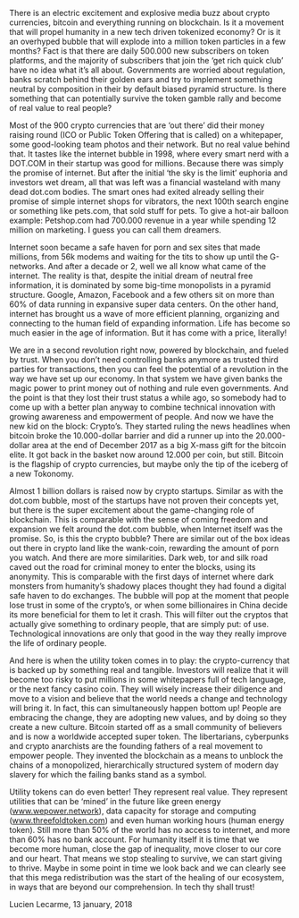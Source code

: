 There is an electric excitement and explosive media buzz about crypto currencies, bitcoin and everything running on blockchain. Is it a movement that will propel humanity in a new tech driven tokenized economy? Or is it an overhyped bubble that will explode into a million token particles in a few months? Fact is that there are daily 500.000 new subscribers on token platforms, and the majority of subscribers that join the ‘get rich quick club’ have no idea what it’s all about. Governments are worried about regulation, banks scratch behind their golden ears and try to implement something neutral by composition in their by default biased pyramid structure. Is there something that can potentially survive the token gamble rally and become of real value to real people?

Most of the 900 crypto currencies that are ‘out there’ did their money raising round (ICO or Public Token Offering that is called) on a whitepaper, some good-looking team photos and their network. But no real value behind that. It tastes like the internet bubble in 1998, where every smart nerd with a DOT.COM in their startup was good for millions. Because there was simply the promise of internet. But after the initial ‘the sky is the limit’ euphoria and investors wet dream, all that was left was a financial wasteland with many dead dot.com bodies. The smart ones had exited already selling their promise of simple internet shops for vibrators, the next 100th search engine or something like pets.com, that sold stuff for pets. To give a hot-air balloon example: Petshop.com had 700.000 revenue in a year while spending 12 million on marketing. I guess you can call them dreamers.

Internet soon became a safe haven for porn and sex sites that made millions, from 56k modems and waiting for the tits to show up until the G-networks. And after a decade or 2, well we all know what came of the internet. The reality is that, despite the initial dream of neutral free information, it is dominated by some big-time monopolists in a pyramid structure. Google, Amazon, Facebook and a few others sit on more than 60% of data running in expansive super data centers. On the other hand, internet has brought us a wave of more efficient planning, organizing and connecting to the human field of expanding information. Life has become so much easier in the age of information. But it has come with a price, literally!

We are in a second revolution right now, powered by blockchain, and fueled by trust. When you don’t need controlling banks anymore as trusted third parties for transactions, then you can feel the potential of a revolution in the way we have set up our economy. In that system we have given banks the magic power to print money out of nothing and rule even governments. And the point is that they lost their trust status a while ago, so somebody had to come up with a better plan anyway to combine technical innovation with growing awareness and empowerment of people. And now we have the new kid on the block: Crypto’s. They started ruling the news headlines when bitcoin broke the 10.000-dollar barrier and did a runner up into the 20.000-dollar area at the end of December 2017 as a big X-mass gift for the bitcoin elite. It got back in the basket now around 12.000 per coin, but still. Bitcoin is the flagship of crypto currencies, but maybe only the tip of the iceberg of a new Tokonomy.

Almost 1 billion dollars is raised now by crypto startups. Similar as with the dot.com bubble, most of the startups have not proven their concepts yet, but there is the super excitement about the game-changing role of blockchain. This is comparable with the sense of coming freedom and expansion we felt around the dot.com bubble, when Internet itself was the promise. So, is this the crypto bubble? There are similar out of the box ideas out there in crypto land like the wank-coin, rewarding the amount of porn you watch. And there are more similarities. Dark web, tor and silk road caved out the road for criminal money to enter the blocks, using its anonymity. This is comparable with the first days of internet where dark monsters from humanity’s shadowy places thought they had found a digital safe haven to do exchanges. The bubble will pop at the moment that people lose trust in some of the crypto’s, or when some billionaires in China decide its more beneficial for them to let it crash. This will filter out the cryptos that actually give something to ordinary people, that are simply put: of use. Technological innovations are only that good in the way they really improve the life of ordinary people.

And here is when the utility token comes in to play: the crypto-currency that is backed up by something real and tangible. Investors will realize that it will become too risky to put millions in some whitepapers full of tech language, or the next fancy casino coin. They will wisely increase their diligence and move to a vision and believe that the world needs a change and technology will bring it. In fact, this can simultaneously happen bottom up!  People are embracing the change, they are adopting new values, and by doing so they create a new culture. Bitcoin started off as a small community of believers and is now a worldwide accepted super token. The libertarians, cyberpunks and crypto anarchists are the founding fathers of a real movement to empower people. They invented the blockchain as a means to unblock the chains of a monopolized, hierarchically structured system of modern day slavery for which the failing banks stand as a symbol.

Utility tokens can do even better! They represent real value. They represent utilities that can be ‘mined’ in the future like green energy (www.wepower.network), data capacity for storage and computing (www.threefoldtoken.com) and even human working hours (human energy token). Still more than 50% of the world has no access to internet, and more than 60% has no bank account. For humanity itself it is time that we become more human, close the gap of inequality, move closer to our core and our heart. That means we stop stealing to survive, we can start giving to thrive. Maybe in some point in time we look back and we can clearly see that this mega redistribution was the start of the healing of our ecosystem, in ways that are beyond our comprehension. In tech thy shall trust!

Lucien Lecarme, 13 january, 2018
